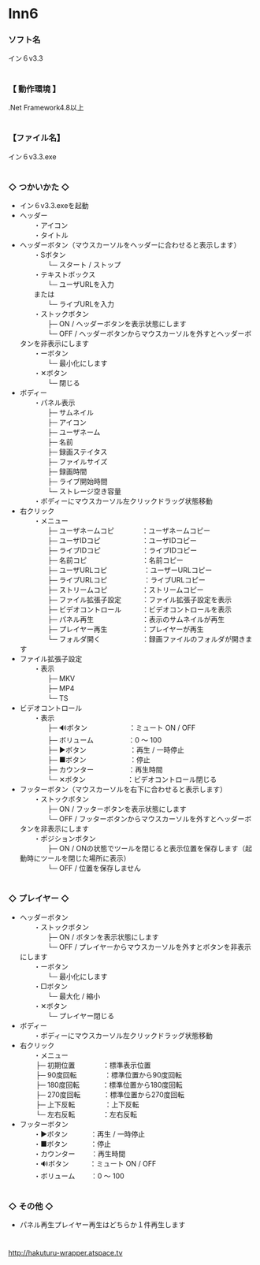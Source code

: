 # Inn6

### ソフト名
イン６v3.3

# 
### 【 動作環境 】
.Net Framework4.8以上

# 
### 【ファイル名】
イン６v3.3.exe

# 
### ◇ つかいかた ◇
- イン６v3.3.exeを起動  
- ヘッダー  
　　・アイコン  
　　・タイトル  
- ヘッダーボタン（マウスカーソルをヘッダーに合わせると表示します）  
　　・Sボタン  
　　　　└─ スタート / ストップ  
　　・テキストボックス  
　　　　└─ ユーザURLを入力  
    　　または  
　　　　└─ ライブURLを入力  
　　・ストックボタン  
　　　　├─ ON / ヘッダーボタンを表示状態にします  
　　　　└─ OFF / ヘッダーボタンからマウスカーソルを外すとヘッダーボタンを非表示にします  
　　・ーボタン  
　　　　└─ 最小化にします  
　　・✕ボタン  
　　　　└─ 閉じる  
- ボディー  
　　・パネル表示  
　　　　├─ サムネイル  
　　　　├─ アイコン  
　　　　├─ ユーザネーム  
　　　　├─ 名前  
　　　　├─ 録画ステイタス  
　　　　├─ ファイルサイズ  
　　　　├─ 録画時間  
　　　　├─ ライブ開始時間  
　　　　└─ ストレージ空き容量  
　　・ボディーにマウスカーソル左クリックドラッグ状態移動  
- 右クリック  
　　・メニュー  
　　　　├─ ユーザネームコピ　　　　：ユーザネームコピー  
　　　　├─ ユーザIDコピ　　　　　　：ユーザIDコピー  
　　　　├─ ライブIDコピ　　　　　　：ライブIDコピー  
　　　　├─ 名前コピ　　　　　　　　：名前コピー  
　　　　├─ ユーザURLコピ　　 　　　：ユーザーURLコピー  
　　　　├─ ライブURLコピ　　 　　　：ライブURLコピー  
　　　　├─ ストリームコピ　　　　　：ストリームコピー  
　　　　├─ ファイル拡張子設定　　　：ファイル拡張子設定を表示  
　　　　├─ ビデオコントロール　　　：ビデオコントロールを表示  
　　　　├─ パネル再生　　　　　　　：表示のサムネイルが再生  
　　　　├─ プレイヤー再生　　　　　：プレイヤーが再生  
　　　　└─ フォルダ開く　　　　　　：録画ファイルのフォルダが開きます  
- ファイル拡張子設定   
　　・表示  
　　　　├─ MKV  
　　　　├─ MP4  
　　　　└─ TS  
- ビデオコントロール   
　　・表示  
　　　　├─ 🔊ボタン　　　　　　：ミュート ON / OFF  
　　　　├─ ボリューム　　　　　：0 ～ 100  
　　　　├─ ▶ボタン　 　　　　　：再生 / 一時停止  
　　　　├─ ■ボタン　　　　　　 ：停止  
　　　　├─ カウンター　　　　　：再生時間  
　　　　└─ ✕ボタン　　　　　　：ビデオコントロール閉じる  
- フッターボタン（マウスカーソルを右下に合わせると表示します）  
　　・ストックボタン  
　　　　├─ ON / フッターボタンを表示状態にします  
　　　　└─ OFF / フッターボタンからマウスカーソルを外すとヘッダーボタンを非表示にします  
　　・ポジションボタン  
　　　　├─ ON / ONの状態でツールを閉じると表示位置を保存します（起動時にツールを閉じた場所に表示）  
　　　　└─ OFF / 位置を保存しません  

# 
### ◇ プレイヤー ◇
- ヘッダーボタン  
　　・ストックボタン  
　　　　├─ ON / ボタンを表示状態にします  
　　　　└─ OFF / プレイヤーからマウスカーソルを外すとボタンを非表示にします  
　　・ーボタン  
　　　　└─ 最小化にします  
　　・□ボタン  
　　　　└─ 最大化 / 縮小  
　　・✕ボタン  
　　　　└─ プレイヤー閉じる  
- ボディー  
　　・ボディーにマウスカーソル左クリックドラッグ状態移動  
- 右クリック  
　　・メニュー  
　　   ├─ 初期位置　　　　：標準表示位置  
　　   ├─ 90度回転　　　　：標準位置から90度回転  
　　   ├─ 180度回転　　　 ：標準位置から180度回転  
　　   ├─ 270度回転　　 　：標準位置から270度回転  
　　   ├─ 上下反転　　 　　：上下反転  
　　   └─ 左右反転　　　　：左右反転  
- フッターボタン  
　　・▶ボタン　 　　：再生 / 一時停止  
　　・■ボタン　　　 ：停止  
　　・カウンター　　 ：再生時間  
　　・🔊ボタン　　　：ミュート ON / OFF  
　　・ボリューム　　 ：0 ～ 100  

# 
### ◇ その他 ◇
- パネル再生プレイヤー再生はどちらか１件再生します  

# 
http://hakuturu-wrapper.atspace.tv
